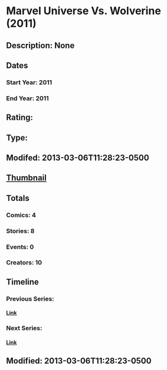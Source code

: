 # Marvel Universe Vs. Wolverine (2011)
## Description: None
## Dates
### Start Year: 2011
### End Year: 2011
## Rating: 
## Type: 
## Modifed: 2013-03-06T11:28:23-0500
## [Thumbnail](http://i.annihil.us/u/prod/marvel/i/mg/d/03/51376e5c53098.jpg)
## Totals
### Comics: 4
### Stories: 8
### Events: 0
### Creators: 10
## Timeline
### Previous Series: 
#### [Link]()
### Next Series: 
#### [Link]()
## Modified: 2013-03-06T11:28:23-0500